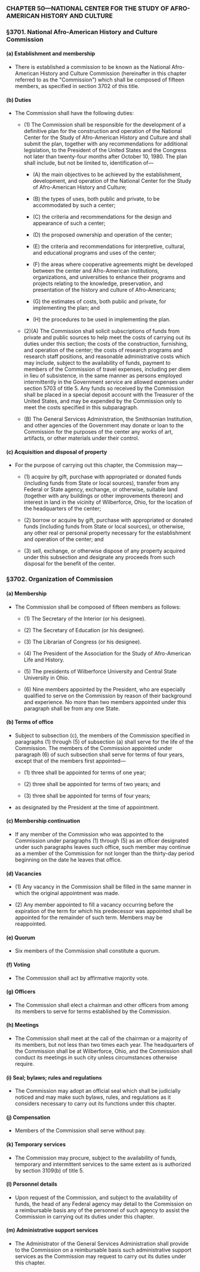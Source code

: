 ### **CHAPTER 50—NATIONAL CENTER FOR THE STUDY OF AFRO-AMERICAN HISTORY AND CULTURE**

### §3701. National Afro-American History and Culture Commission
#### (a) Establishment and membership
* There is established a commission to be known as the National Afro-American History and Culture Commission (hereinafter in this chapter referred to as the "Commission") which shall be composed of fifteen members, as specified in section 3702 of this title.

#### (b) Duties
* The Commission shall have the following duties:

  * (1) The Commission shall be responsible for the development of a definitive plan for the construction and operation of the National Center for the Study of Afro-American History and Culture and shall submit the plan, together with any recommendations for additional legislation, to the President of the United States and the Congress not later than twenty-four months after October 10, 1980. The plan shall include, but not be limited to, identification of—

    * (A) the main objectives to be achieved by the establishment, development, and operation of the National Center for the Study of Afro-American History and Culture;

    * (B) the types of uses, both public and private, to be accommodated by such a center;

    * (C) the criteria and recommendations for the design and appearance of such a center;

    * (D) the proposed ownership and operation of the center;

    * (E) the criteria and recommendations for interpretive, cultural, and educational programs and uses of the center;

    * (F) the areas where cooperative agreements might be developed between the center and Afro-American institutions, organizations, and universities to enhance their programs and projects relating to the knowledge, preservation, and presentation of the history and culture of Afro-Americans;

    * (G) the estimates of costs, both public and private, for implementing the plan; and

    * (H) the procedures to be used in implementing the plan.


  * (2)(A) The Commission shall solicit subscriptions of funds from private and public sources to help meet the costs of carrying out its duties under this section; the costs of the construction, furnishing, and operation of the center; the costs of research programs and research staff positions, and reasonable administrative costs which may include, subject to the availability of funds, payment to members of the Commission of travel expenses, including per diem in lieu of subsistence, in the same manner as persons employed intermittently in the Government service are allowed expenses under section 5703 of title 5. Any funds so received by the Commission shall be placed in a special deposit account with the Treasurer of the United States, and may be expended by the Commission only to meet the costs specified in this subparagraph.

  * (B) The General Services Administration, the Smithsonian Institution, and other agencies of the Government may donate or loan to the Commission for the purposes of the center any works of art, artifacts, or other materials under their control.

#### (c) Acquisition and disposal of property
* For the purpose of carrying out this chapter, the Commission may—

  * (1) acquire by gift, purchase with appropriated or donated funds (including funds from State or local sources), transfer from any Federal or State agency, exchange, or otherwise, suitable land (together with any buildings or other improvements thereon) and interest in land in the vicinity of Wilberforce, Ohio, for the location of the headquarters of the center;

  * (2) borrow or acquire by gift, purchase with appropriated or donated funds (including funds from State or local sources), or otherwise, any other real or personal property necessary for the establishment and operation of the center; and

  * (3) sell, exchange, or otherwise dispose of any property acquired under this subsection and designate any proceeds from such disposal for the benefit of the center.

### §3702. Organization of Commission
#### (a) Membership
* The Commission shall be composed of fifteen members as follows:

  * (1) The Secretary of the Interior (or his designee).

  * (2) The Secretary of Education (or his designee).

  * (3) The Librarian of Congress (or his designee).

  * (4) The President of the Association for the Study of Afro-American Life and History.

  * (5) The presidents of Wilberforce University and Central State University in Ohio.

  * (6) Nine members appointed by the President, who are especially qualified to serve on the Commission by reason of their background and experience. No more than two members appointed under this paragraph shall be from any one State.

#### (b) Terms of office
* Subject to subsection (c), the members of the Commission specified in paragraphs (1) through (5) of subsection (a) shall serve for the life of the Commission. The members of the Commission appointed under paragraph (6) of such subsection shall serve for terms of four years, except that of the members first appointed—

  * (1) three shall be appointed for terms of one year;

  * (2) three shall be appointed for terms of two years; and

  * (3) three shall be appointed for terms of four years;


* as designated by the President at the time of appointment.

#### (c) Membership continuation
* If any member of the Commission who was appointed to the Commission under paragraphs (1) through (5) as an officer designated under such paragraphs leaves such office, such member may continue as a member of the Commission for not longer than the thirty-day period beginning on the date he leaves that office.

#### (d) Vacancies
* (1) Any vacancy in the Commission shall be filled in the same manner in which the original appointment was made.

* (2) Any member appointed to fill a vacancy occurring before the expiration of the term for which his predecessor was appointed shall be appointed for the remainder of such term. Members may be reappointed.

#### (e) Quorum
* Six members of the Commission shall constitute a quorum.

#### (f) Voting
* The Commission shall act by affirmative majority vote.

#### (g) Officers
* The Commission shall elect a chairman and other officers from among its members to serve for terms established by the Commission.

#### (h) Meetings
* The Commission shall meet at the call of the chairman or a majority of its members, but not less than two times each year. The headquarters of the Commission shall be at Wilberforce, Ohio, and the Commission shall conduct its meetings in such city unless circumstances otherwise require.

#### (i) Seal; bylaws; rules and regulations
* The Commission may adopt an official seal which shall be judicially noticed and may make such bylaws, rules, and regulations as it considers necessary to carry out its functions under this chapter.

#### (j) Compensation
* Members of the Commission shall serve without pay.

#### (k) Temporary services
* The Commission may procure, subject to the availability of funds, temporary and intermittent services to the same extent as is authorized by section 3109(b) of title 5.

#### (l) Personnel details
* Upon request of the Commission, and subject to the availability of funds, the head of any Federal agency may detail to the Commission on a reimbursable basis any of the personnel of such agency to assist the Commission in carrying out its duties under this chapter.

#### (m) Administrative support services
* The Administrator of the General Services Administration shall provide to the Commission on a reimbursable basis such administrative support services as the Commission may request to carry out its duties under this chapter.